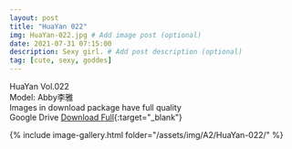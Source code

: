 ```yaml
---
layout: post
title: "HuaYan 022"
img: HuaYan-022.jpg # Add image post (optional)
date: 2021-07-31 07:15:00
description: Sexy girl. # Add post description (optional)
tag: [cute, sexy, goddes]
---
```

HuaYan Vol.022  
Model: Abby李雅     
Images in download package have full quality                    
Google Drive [Download Full](http://gestyy.com/eoSk18){:target="_blank"}

{% include image-gallery.html folder="/assets/img/A2/HuaYan-022/" %}
